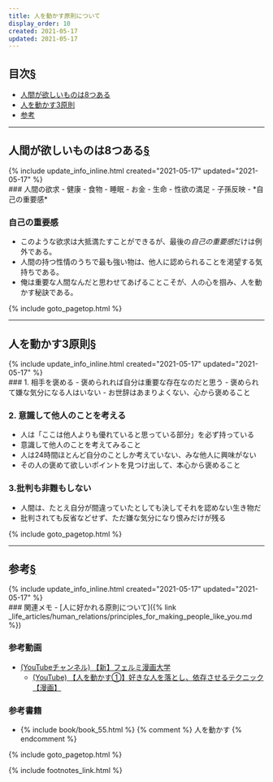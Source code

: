 ```yaml
---
title: 人を動かす原則について
display_order: 10
created: 2021-05-17
updated: 2021-05-17
---
```


## <a name="index">目次</a><a class="heading-anchor-permalink" href="#目次">§</a>

<ul id="index_ul">
<li><a href="#there-are-eight-things-that-people-want">人間が欲しいものは8つある</a></li>
<li><a href="#three-principles-that-move-people">人を動かす3原則</a></li>
<li><a href="#reference">参考</a></li>
</ul>

* * *
## <a name="there-are-eight-things-that-people-want">人間が欲しいものは8つある</a><a class="heading-anchor-permalink" href="#there-are-eight-things-that-people-want">§</a>
<div class="chapter-updated">{% include update_info_inline.html created="2021-05-17" updated="2021-05-17" %}</div>
### 人間の欲求
- 健康
- 食物
- 睡眠
- お金
- 生命
- 性欲の満足
- 子孫反映
- *自己の重要感*

### 自己の重要感
- このような欲求は大抵満たすことができるが、最後の*自己の重要感*だけは例外である。
- 人間の持つ性情のうちで最も強い物は、他人に認められることを渇望する気持ちである。
- 俺は重要な人間なんだと思わせてあげることこそが、人の心を掴み、人を動かす秘訣である。

{% include goto_pagetop.html %}

* * *
## <a name="three-principles-that-move-people">人を動かす3原則</a><a class="heading-anchor-permalink" href="#three-principles-that-move-people">§</a>
<div class="chapter-updated">{% include update_info_inline.html created="2021-05-17" updated="2021-05-17" %}</div>
### 1. 相手を褒める
- 褒められれば自分は重要な存在なのだと思う
- 褒められて嫌な気分になる人はいない
- お世辞はあまりよくない、心から褒めること

### 2. 意識して他人のことを考える
- 人は「ここは他人よりも優れていると思っている部分」を必ず持っている
- 意識して他人のことを考えてみること
- 人は24時間ほとんど自分のことしか考えていない、みな他人に興味がない
- その人の褒めて欲しいポイントを見つけ出して、本心から褒めること

### 3.批判も非難もしない
- 人間は、たとえ自分が間違っていたとしても決してそれを認めない生き物だ
- 批判されても反省などせず、ただ嫌な気分になり恨みだけが残る

{% include goto_pagetop.html %}

* * *
## <a name="reference">参考</a><a class="heading-anchor-permalink" href="#reference">§</a>
<div class="chapter-updated">{% include update_info_inline.html created="2021-05-17" updated="2021-05-17" %}</div>
### 関連メモ
- [人に好かれる原則について]({% link _life_articles/human_relations/principles_for_making_people_like_you.md %})

### 参考動画
- [(YouTubeチャンネル) 【新】フェルミ漫画大学](https://www.youtube.com/channel/UC9V4eJBNx_hOieGG51NZ6nA)
  - [(YouTube) 【人を動かす①】好きな人を落とし、依存させるテクニック【漫画】](https://www.youtube.com/watch?v=8a4urd5MPeI)

### 参考書籍
- {% include book/book_55.html %} {% comment %} 人を動かす {% endcomment %}

{% include goto_pagetop.html %}

{% include footnotes_link.html %}
